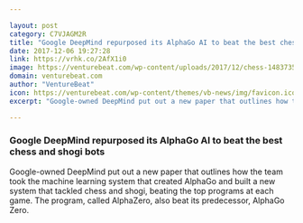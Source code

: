 ```yaml
---

layout: post
category: C7VJAGM2R
title: "Google DeepMind repurposed its AlphaGo AI to beat the best chess and shogi bots"
date: 2017-12-06 19:27:28
link: https://vrhk.co/2AfX1i0
image: https://venturebeat.com/wp-content/uploads/2017/12/chess-1483735_1920.jpg?fit=780%2C533&strip=all
domain: venturebeat.com
author: "VentureBeat"
icon: https://venturebeat.com/wp-content/themes/vb-news/img/favicon.ico
excerpt: "Google-owned DeepMind put out a new paper that outlines how the team took the machine learning system that created AlphaGo and built a new system that tackled chess and shogi, beating the top programs at each game. The program, called AlphaZero, also beat its predecessor, AlphaGo Zero."

---
```


### Google DeepMind repurposed its AlphaGo AI to beat the best chess and shogi bots

Google-owned DeepMind put out a new paper that outlines how the team took the machine learning system that created AlphaGo and built a new system that tackled chess and shogi, beating the top programs at each game. The program, called AlphaZero, also beat its predecessor, AlphaGo Zero.